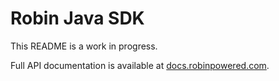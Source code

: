 # Robin Java SDK

This README is a work in progress.

Full API documentation is available at [docs.robinpowered.com](https://docs.robinpowered.com).
